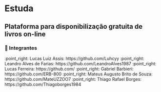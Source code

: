 # Estuda

## Plataforma para disponibilização gratuita de livros on-line

### :space_invader: Integrantes

<p>
 :point_right: Lucas Luiz Assis: https://github.com/Luhcyy
 :point_right: Leandro Alves de Farias: https://github.com/LeandroAlves1987 
 :point_right: Lucas Ferreira: https://github.com/
 :point_right: Gabriel Barbieri: https://github.com/ERB-800
 :point_right: Mateus Augusto Brito de Souza: https://github.com/MateUZZOO7
 :point_right: Thiago Rafael Borges: https://github.com/Thiagoborges1984
